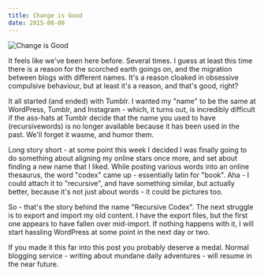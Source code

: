 ```yaml
---
title: Change is Good
date: 2015-08-08
---
```


![Change is Good](https://source.unsplash.com/Pll7AP6NFpY/1600x900)

It feels like we've been here before. Several times. I guess at least this time there is a reason for the scorched earth goings on, and the migration between blogs with different names. It's a reason cloaked in obsessive compulsive behaviour, but at least it's a reason, and that's good, right?

It all started (and ended) with Tumblr. I wanted my "name" to be the same at WordPress, Tumblr, and Instagram - which, it turns out, is incredibly difficult if the ass-hats at Tumblr decide that the name you used to have (recursivewords) is no longer available because it has been used in the past. We'll forget it wasme, and humor them.

Long story short - at some point this week I decided I was finally going to do something about aligning my online stars once more, and set about finding a new name that I liked. While posting various words into an online thesaurus, the word "codex" came up - essentially latin for "book". Aha - I could attach it to "recursive", and have something similar, but actually better, because it's not just about words - it could be pictures too.

So - that's the story behind the name "Recursive Codex". The next struggle is to export and import my old content. I have the export files, but the first one appears to have fallen over mid-import. If nothing happens with it, I will start hassling WordPress at some point in the next day or two.

If you made it this far into this post you probably deserve a medal. Normal blogging service - writing about mundane daily adventures - will resume in the near future.